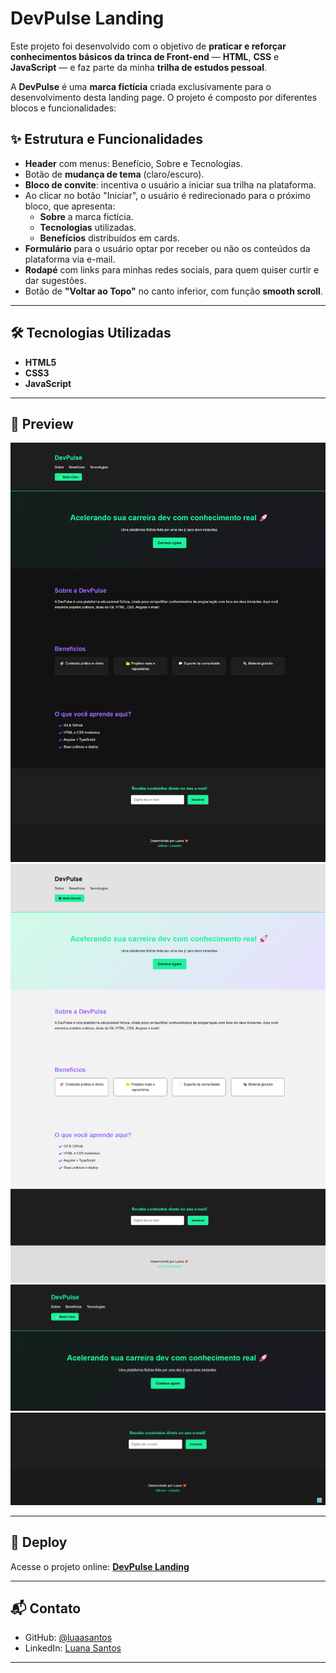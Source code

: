 # DevPulse Landing

Este projeto foi desenvolvido com o objetivo de **praticar e reforçar conhecimentos básicos da trinca de Front-end** — **HTML**, **CSS** e **JavaScript** — e faz parte da minha **trilha de estudos pessoal**.

A **DevPulse** é uma **marca fictícia** criada exclusivamente para o desenvolvimento desta landing page. O projeto é composto por diferentes blocos e funcionalidades:

## ✨ Estrutura e Funcionalidades

- **Header** com menus: Benefício, Sobre e Tecnologias.
- Botão de **mudança de tema** (claro/escuro).
- **Bloco de convite**: incentiva o usuário a iniciar sua trilha na plataforma.
- Ao clicar no botão "Iniciar", o usuário é redirecionado para o próximo bloco, que apresenta:
  - **Sobre** a marca fictícia.
  - **Tecnologias** utilizadas.
  - **Benefícios** distribuídos em cards.
- **Formulário** para o usuário optar por receber ou não os conteúdos da plataforma via e-mail.
- **Rodapé** com links para minhas redes sociais, para quem quiser curtir e dar sugestões.
- Botão de **"Voltar ao Topo"** no canto inferior, com função **smooth scroll**.

---

## 🛠 Tecnologias Utilizadas

- **HTML5**
- **CSS3**
- **JavaScript**

---

## 📸 Preview

![Landing Page](assets/landing-page.png)
![Modo Claro](assets/modo-claro.png)
![Modo Escuro](assets/modo-escuro.png)
![Formulário](assets/formulario.png)

---

## 🔗 Deploy

Acesse o projeto online: **[DevPulse Landing](https://luaasantos.github.io/devpulse-landing/)**

---

## 📬 Contato

- GitHub: [@luaasantos](https://github.com/luaasantos)
- LinkedIn: [Luana Santos](https://www.linkedin.com/in/luana-santos)

---


